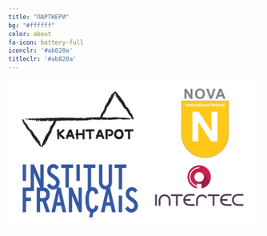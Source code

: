 ```yaml
---
title: "ПАРТНЕРИ"
bg: "#ffffff"
color: about
fa-icon: battery-full
iconclr: '#ab820a'
titleclr: '#ab820a'
---
```


<div class="row">
   <div class="col-lg-12">
    <center><img src="img/sponsors.png" style="margin-bottom:50px!important;"/></center>
  </div> 
</div>

<br><br>